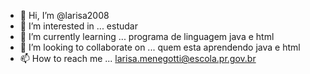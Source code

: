 - 👋 Hi, I’m @larisa2008
- 👀 I’m interested in ... estudar
- 🌱 I’m currently learning ... programa de linguagem java e html
- 💞️ I’m looking to collaborate on ...  quem esta aprendendo java e html
- 📫 How to reach me ... larisa.menegotti@escola.pr.gov.br

<!---
larisa2008/larisa2008 is a ✨ special ✨ repository because its `README.md` (this file) appears on your GitHub profile.
You can click the Preview link to take a look at your changes.
--->
